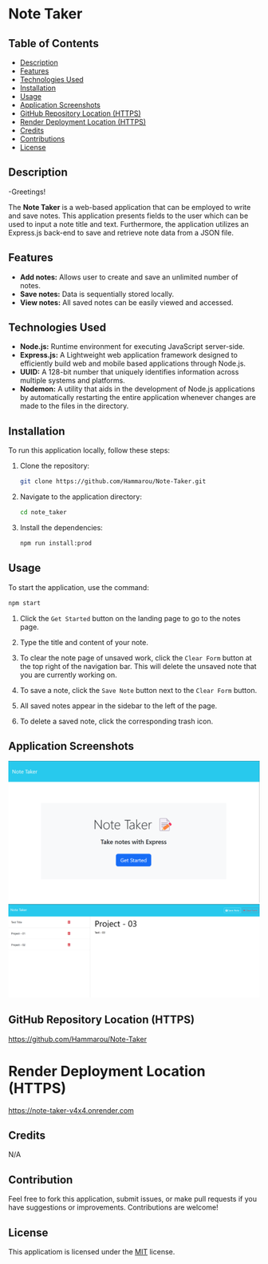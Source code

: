 # Note Taker

## Table of Contents

- [Description](#description)
- [Features](#features)
- [Technologies Used](#technologies-used)
- [Installation](#installation)
- [Usage](#usage)
- [Application Screenshots](#application-screenshots)
- [GitHub Repository Location (HTTPS)](#github-repository-location)
- [Render Deployment Location (HTTPS)](#github-deployment-location-https)
- [Credits](#credits)
- [Contributions](#contributions)
- [License](#license)


## Description

-Greetings!

The **Note Taker** is a web-based application that can be employed to write and save notes. This application presents fields to the user which can be used to input a note title and text. Furthermore, the application utilizes an Express.js back-end to save and retrieve note data from a JSON file.


## Features

- **Add notes:** Allows user to create and save an unlimited number of notes. 
- **Save notes:** Data is sequentially stored locally.
- **View notes:** All saved notes can be easily viewed and accessed. 


## Technologies Used

- **Node.js:** Runtime environment for executing JavaScript server-side.
- **Express.js:** A Lightweight web application framework designed to efficiently build web and mobile based applications through Node.js.
- **UUID:** A 128-bit number that uniquely identifies information across multiple systems and platforms.
- **Nodemon:** A utility that aids in the development of Node.js applications by automatically restarting the entire application whenever changes are made to the files in the directory.  


## Installation

To run this application locally, follow these steps:

1. Clone the repository:
   ```sh
   git clone https://github.com/Hammarou/Note-Taker.git
   ```

2. Navigate to the application directory:
   ```sh
   cd note_taker
   ```

3. Install the dependencies:
   ```sh
   npm run install:prod
   ```

## Usage

To start the application, use the command: 

```sh 
npm start
```

1. Click the `Get Started` button on the landing page to go to the notes page.

2. Type the title and content of your note.

3. To clear the note page of unsaved work, click the `Clear Form` button at the top right of the navigation bar. This will delete the unsaved note that you are currently working on. 

4. To save a note, click the `Save Note` button next to the `Clear Form` button.

5. All saved notes appear in the sidebar to the left of the page.

6. To delete a saved note, click the corresponding trash icon.


## Application Screenshots

![First screenshot](/public/assets/images/screenshot1.png)
![Second screenshot](/public/assets/images/screenshot2.png)


## GitHub Repository Location (HTTPS)

https://github.com/Hammarou/Note-Taker


# Render Deployment Location (HTTPS)

https://note-taker-v4x4.onrender.com


## Credits

N/A

## Contribution

Feel free to fork this application, submit issues, or make pull requests if you have suggestions or improvements. Contributions are welcome!


## License

This applicatiom is licensed under the [MIT](LICENSE) license.